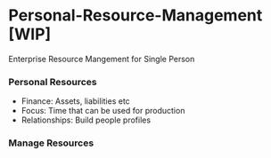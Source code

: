 # Personal-Resource-Management [WIP]
Enterprise Resource Mangement for Single Person

### Personal Resources
- Finance: Assets, liabilities etc
- Focus: Time that can be used for production
- Relationships: Build people profiles

### Manage Resources
